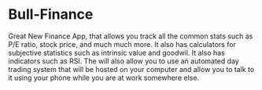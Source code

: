 # Bull-Finance
Great New Finance App, that allows you track all the common stats such as P/E ratio, stock price, and much much more. It also has calculators for subjective statistics such as intrinsic value and goodwil. It also has indicators such as RSI. The will also allow you to use an automated day trading system that will be hosted on your computer and allow you to talk to it using your phone while you are at work somewhere else.
